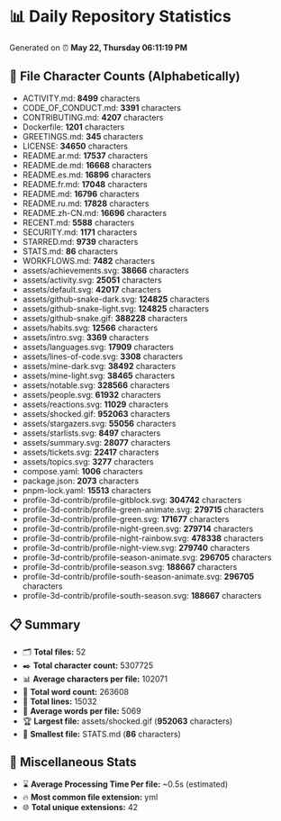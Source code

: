 # 📊 Daily Repository Statistics
Generated on ⏰ **May 22, Thursday 06:11:19 PM**

## 📂 File Character Counts (Alphabetically)
- ACTIVITY.md: **8499** characters
- CODE_OF_CONDUCT.md: **3391** characters
- CONTRIBUTING.md: **4207** characters
- Dockerfile: **1201** characters
- GREETINGS.md: **345** characters
- LICENSE: **34650** characters
- README.ar.md: **17537** characters
- README.de.md: **16668** characters
- README.es.md: **16896** characters
- README.fr.md: **17048** characters
- README.md: **16796** characters
- README.ru.md: **17828** characters
- README.zh-CN.md: **16696** characters
- RECENT.md: **5588** characters
- SECURITY.md: **1171** characters
- STARRED.md: **9739** characters
- STATS.md: **86** characters
- WORKFLOWS.md: **7482** characters
- assets/achievements.svg: **38666** characters
- assets/activity.svg: **25051** characters
- assets/default.svg: **42017** characters
- assets/github-snake-dark.svg: **124825** characters
- assets/github-snake-light.svg: **124825** characters
- assets/github-snake.gif: **388228** characters
- assets/habits.svg: **12566** characters
- assets/intro.svg: **3369** characters
- assets/languages.svg: **17909** characters
- assets/lines-of-code.svg: **3308** characters
- assets/mine-dark.svg: **38492** characters
- assets/mine-light.svg: **38465** characters
- assets/notable.svg: **328566** characters
- assets/people.svg: **61932** characters
- assets/reactions.svg: **11029** characters
- assets/shocked.gif: **952063** characters
- assets/stargazers.svg: **55056** characters
- assets/starlists.svg: **8497** characters
- assets/summary.svg: **28077** characters
- assets/tickets.svg: **22417** characters
- assets/topics.svg: **3277** characters
- compose.yaml: **1006** characters
- package.json: **2073** characters
- pnpm-lock.yaml: **15513** characters
- profile-3d-contrib/profile-gitblock.svg: **304742** characters
- profile-3d-contrib/profile-green-animate.svg: **279715** characters
- profile-3d-contrib/profile-green.svg: **171677** characters
- profile-3d-contrib/profile-night-green.svg: **279714** characters
- profile-3d-contrib/profile-night-rainbow.svg: **478338** characters
- profile-3d-contrib/profile-night-view.svg: **279740** characters
- profile-3d-contrib/profile-season-animate.svg: **296705** characters
- profile-3d-contrib/profile-season.svg: **188667** characters
- profile-3d-contrib/profile-south-season-animate.svg: **296705** characters
- profile-3d-contrib/profile-south-season.svg: **188667** characters

## 📋 Summary
- 🗂️ **Total files:** 52
- ✒️ **Total character count:** 5307725
- 📊 **Average characters per file:** 102071
- 📝 **Total word count:** 263608
- 🧾 **Total lines:** 15032
- 📐 **Average words per file:** 5069
- 🏆 **Largest file:** assets/shocked.gif (**952063** characters)
- 🥉 **Smallest file:** STATS.md (**86** characters)

## 🌟 Miscellaneous Stats
- ⌛ **Average Processing Time Per file:** ~0.5s (estimated)
- 🔥 **Most common file extension:** yml
- 🌐 **Total unique extensions:** 42
